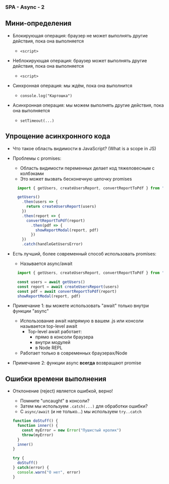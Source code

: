 ### SPA - Async - 2

## Мини-определения

- Блокирующая операция: браузер не может выполнять другие действия, пока она выполняется
  - `<script>`
- Неблокирующая операция: браузер может выполнять другие действия, пока она выполняется
  - `<script>`

- Синхронная операция: мы ждём, пока она выполнится
  - `console.log("Картошка")`
- Асинхронная операция: мы можем выполнять другие действия, пока она выполняется
  - `setTimeout(...)`

## Упрощение асинхронного кода

- Что такое область видимости в JavaScript? (What is a scope in JS)
- Проблемы с promises:
  - Область видимости переменных делает код тяжеловесным с колбэками
  - Это может вызвать бесконечную цепочку promises

  ```js
    import { getUsers, createUsersReport, convertReportToPdf } from './reportz.js'

    getUsers()
      .then(users => {
        return createUsersReport(users)
      })
      .then(report => {
        convertReportToPdf(report)
          .then(pdf => {
            showReportModal(report, pdf)
          })
      })
      .catch(handleGetUsersError)
  ```

- Есть лучший, более современный способ использовать promises:
  - Называется async/await

  ```js
    import { getUsers, createUsersReport, convertReportToPdf } from './reportz.js'

    const users = await getUsers()
    const report = await createUsersReport(users)
    const pdf = await convertReportToPdf(report)
    showReportModal(report, pdf)
  ```

- Примечание 1: вы можете использовать "await" только внутри функции "async"
  - Использование await напрямую в вашем .js или консоли называется top-level await
    - Top-level await работает:
      - прямо в консоли браузера
      - внутри модулей
      - в Node REPL
  - Работает только в современных браузерах/Node

- Примечание 2: функции async **всегда** возвращают promise

## Ошибки времени выполнения

- Отклонение (reject) является ошибкой, верно!
  - Помните "uncaught" в консоли?
  - Затем мы используем `.catch(...)` для обработки ошибки?
  - С `async/await` (и не только...) мы используем `try..catch`

  ```js
  function doStuff() {
    function inner() {
      const myError = new Error("Пушистый кролик")
      throw(myError)
    }
    inner()
  }

  try {
    doStuff()
  } catch(error) {
    console.warn("О нет", error)
  }
  ```